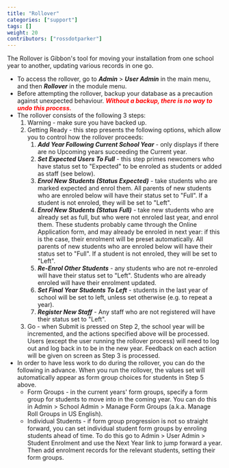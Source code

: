 ```yaml
---
title: "Rollover"
categories: ["support"]
tags: []
weight: 20
contributors: ["rossdotparker"]
---
```


The Rollover is Gibbon's tool for moving your installation from one school year to another, updating various records in one go.

*   To access the rollover, go to ___Admin___ > ___User Admin___ in the main menu, and then ___Rollover___ in the module menu.
*   Before attempting the rollover, backup your database as a precaution against unexpected behaviour. <span style="color: #ff0000;">**_Without a backup, there is no way to undo this process._**</span>
*   The rollover consists of the following 3 steps:
    1.  Warning - make sure you have backed up.
    2.  Getting Ready - this step presents the following options, which allow you to control how the rollover proceeds:
        1.  ___Add Year Following Current School Year___ - only displays if there are no Upcoming years succeeding the Current year.
        2.  ___Set Expected Users To Full___ - this step primes newcomers who have status set to "Expected" to be enroled as students or added as staff (see below).
        3.  ___Enrol New Students (Status Expected)___ - take students who are marked expected and enrol them. All parents of new students who are enroled below will have their status set to "Full". If a student is not enroled, they will be set to "Left".
        4.  ___Enrol New Students (Status Full)___ - take new students who are already set as full, but who were not enroled last year, and enrol them. These students probably came through the Online Application form, and may already be enroled in next year: if this is the case, their enrolment will be preset automatically. All parents of new students who are enroled below will have their status set to "Full". If a student is not enroled, they will be set to "Left".
        5.  ___Re-Enrol Other Students___ - any students who are not re-enroled will have their status set to "Left". Students who are already enroled will have their enrolment updated.
        6.  ___Set Final Year Students To Left___ - students in the last year of school will be set to left, unless set otherwise (e.g. to repeat a year).
        7.  ___Register New Staff___ - Any staff who are not registered will have their status set to "Left".
    3.  Go - when Submit is pressed on Step 2, the school year will be incremented, and the actions specified above will be processed. Users (except the user running the rollover process) will need to log out and log back in to be in the new year. Feedback on each action will be given on screen as Step 3 is processed.
*   In order to have less work to do during the rollover, you can do the following in advance. When you run the rollover, the values set will automatically appear as form group choices for students in Step 5 above.
    *   Form Groups - in the current years' form groups, specify a form group for students to move into in the coming year. You can do this in Admin > School Admin > Manage Form Groups (a.k.a. Manage Roll Groups in US English).
    *   Individual Students - if form group progression is not so straight forward, you can set individual student form groups by enroling students ahead of time. To do this go to Admin > User Admin > Student Enrolment and use the Next Year link to jump forward a year. Then add enrolment records for the relevant students, setting their form groups.
